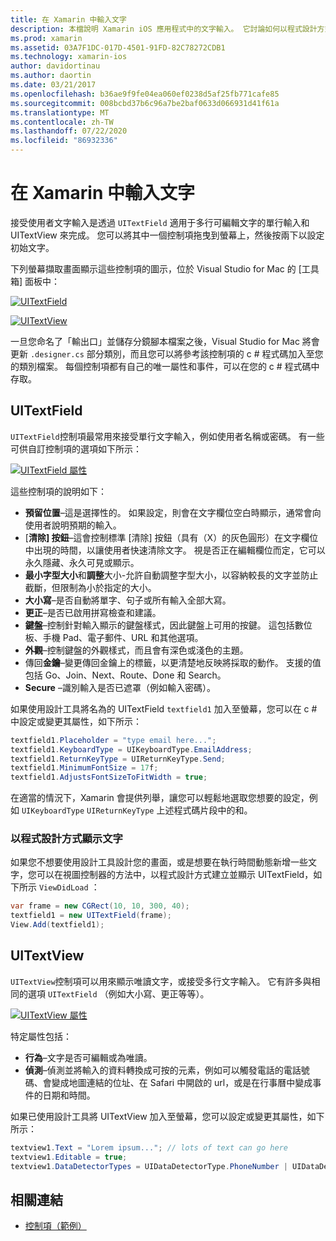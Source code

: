 ```yaml
---
title: 在 Xamarin 中輸入文字
description: 本檔說明 Xamarin iOS 應用程式中的文字輸入。 它討論如何以程式設計方式和 iOS 設計工具來使用 UITextField 和 UITextVIew。
ms.prod: xamarin
ms.assetid: 03A7F1DC-017D-4501-91FD-82C78272CDB1
ms.technology: xamarin-ios
author: davidortinau
ms.author: daortin
ms.date: 03/21/2017
ms.openlocfilehash: b36ae9f9fe04ea060ef0238d5af25fb771cafe85
ms.sourcegitcommit: 008bcbd37b6c96a7be2baf0633d066931d41f61a
ms.translationtype: MT
ms.contentlocale: zh-TW
ms.lasthandoff: 07/22/2020
ms.locfileid: "86932336"
---
```

# <a name="text-input-in-xamarinios"></a>在 Xamarin 中輸入文字

接受使用者文字輸入是透過 `UITextField` 適用于多行可編輯文字的單行輸入和 UITextView 來完成。 您可以將其中一個控制項拖曳到螢幕上，然後按兩下以設定初始文字。

下列螢幕擷取畫面顯示這些控制項的圖示，位於 Visual Studio for Mac 的 [工具箱] 面板中：

 [![UITextField](text-input-images/image11a.png)](text-input-images/image11a.png#lightbox)

 [![UITextView](text-input-images/image13a.png)](text-input-images/image13a.png#lightbox)

一旦您命名了「輸出口」並儲存分鏡腳本檔案之後，Visual Studio for Mac 將會更新 `.designer.cs` 部分類別，而且您可以將參考該控制項的 c # 程式碼加入至您的類別檔案。 每個控制項都有自己的唯一屬性和事件，可以在您的 c # 程式碼中存取。

 <a name="UITextField"></a>

## <a name="uitextfield"></a>UITextField

`UITextField`控制項最常用來接受單行文字輸入，例如使用者名稱或密碼。 有一些可供自訂控制項的選項如下所示：

 [![UITextField 屬性](text-input-images/image15a.png)](text-input-images/image15a.png#lightbox)

這些控制項的說明如下：

- **預留位置**–這是選擇性的。 如果設定，則會在文字欄位空白時顯示，通常會向使用者說明預期的輸入。
- [**清除] 按鈕**–這會控制標準 [清除] 按鈕（具有（X）的灰色圓形）在文字欄位中出現的時間，以讓使用者快速清除文字。 視是否正在編輯欄位而定，它可以永久隱藏、永久可見或顯示。
- **最小字型大小**和**調整**大小-允許自動調整字型大小，以容納較長的文字並防止截斷，但限制為小於指定的大小。
- **大小寫**–是否自動將單字、句子或所有輸入全部大寫。
- **更正**–是否已啟用拼寫檢查和建議。
- **鍵盤**–控制針對輸入顯示的鍵盤樣式，因此鍵盤上可用的按鍵。 這包括數位板、手機 Pad、電子郵件、URL 和其他選項。
- **外觀**–控制鍵盤的外觀樣式，而且會有深色或淺色的主題。
- 傳回**金鑰**–變更傳回金鑰上的標籤，以更清楚地反映將採取的動作。 支援的值包括 Go、Join、Next、Route、Done 和 Search。
- **Secure** –識別輸入是否已遮罩（例如輸入密碼）。

如果使用設計工具將名為的 UITextField `textfield1` 加入至螢幕，您可以在 c # 中設定或變更其屬性，如下所示：

```csharp
textfield1.Placeholder = "type email here...";
textfield1.KeyboardType = UIKeyboardType.EmailAddress;
textfield1.ReturnKeyType = UIReturnKeyType.Send;
textfield1.MinimumFontSize = 17f;
textfield1.AdjustsFontSizeToFitWidth = true;
```

在適當的情況下，Xamarin 會提供列舉，讓您可以輕鬆地選取您想要的設定，例如 `UIKeyboardType` `UIReturnKeyType` 上述程式碼片段中的和。

### <a name="display-text-programmatically"></a>以程式設計方式顯示文字

如果您不想要使用設計工具設計您的畫面，或是想要在執行時間動態新增一些文字，您可以在視圖控制器的方法中，以程式設計方式建立並顯示 UITextField，如下所示 `ViewDidLoad` ：

```csharp
var frame = new CGRect(10, 10, 300, 40);
textfield1 = new UITextField(frame);
View.Add(textfield1);
```

 <a name="UITextView"></a>

## <a name="uitextview"></a>UITextView

`UITextView`控制項可以用來顯示唯讀文字，或接受多行文字輸入。 它有許多與相同的選項 `UITextField` （例如大小寫、更正等等）。

 [![UITextView 屬性](text-input-images/image16a.png)](text-input-images/image16a.png#lightbox)

特定屬性包括：

- **行為**–文字是否可編輯或為唯讀。
- **偵測**–偵測並將輸入的資料轉換成可按的元素，例如可以觸發電話的電話號碼、會變成地圖連結的位址、在 Safari 中開啟的 url，或是在行事曆中變成事件的日期和時間。

如果已使用設計工具將 UITextView 加入至螢幕，您可以設定或變更其屬性，如下所示：

```csharp
textview1.Text = "Lorem ipsum..."; // lots of text can go here
textview1.Editable = true;
textview1.DataDetectorTypes = UIDataDetectorType.PhoneNumber | UIDataDetectorType.Link;
```

## <a name="related-links"></a>相關連結

- [控制項（範例）](https://docs.microsoft.com/samples/xamarin/ios-samples/controls)

